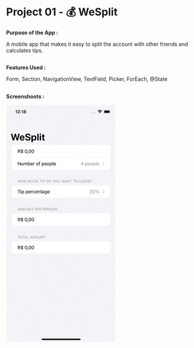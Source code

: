 # Project 01 - 💰 WeSplit

**Purpose of the App :**

A mobile app that makes it easy to split the account with other friends and calculates tips.

##

**Features Used :**

Form, Section, NavigationView, TextField, Picker, ForEach, @State

##

**Screenshoots :**

<img src="screenshot/screenshot1.gif"/>

